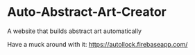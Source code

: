 # Auto-Abstract-Art-Creator
A website that builds abstract art automatically

Have a muck around with it:
https://autollock.firebaseapp.com/
